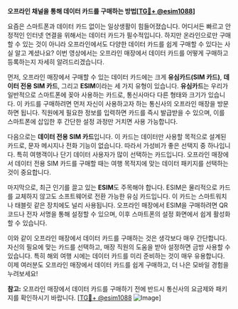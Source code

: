 **오프라인 채널을 통해 데이터 카드를 구매하는 방법[[TG💪+ @esim1088](https://t.me/s/esim1088)]**

요즘은 스마트폰과 데이터 카드 없이는 일상생활이 힘들어졌습니다. 어디서든 빠르고 안정적인 인터넷 연결을 위해서는 데이터 카드가 필수적입니다. 하지만 온라인으로만 구매할 수 있는 것이 아니라 오프라인에서도 다양한 데이터 카드를 쉽게 구매할 수 있다는 사실 알고 계셨나요? 이번 영상에서는 오프라인 매장에서 데이터 카드를 어떻게 구매하고 등록하는지 자세히 알려드리겠습니다.

먼저, 오프라인 매장에서 구매할 수 있는 데이터 카드에는 크게 **유심카드(SIM 카드)**, **데이터 전용 SIM 카드**, 그리고 **ESIM**이라는 세 가지 유형이 있습니다. **유심카드**는 우리가 일반적으로 스마트폰에 꽂아 사용하는 카드로, 통신사마다 다른 형태와 크기가 있습니다. 이 카드를 구매하려면 먼저 자신이 사용하고자 하는 통신사의 오프라인 매장을 방문하면 됩니다. 직원에게 필요한 정보를 입력하면 카드를 즉시 발급받을 수 있으며, 이를 스마트폰에 삽입한 후 간단한 설정 과정만 거치면 사용 가능합니다.

다음으로는 **데이터 전용 SIM 카드**입니다. 이 카드는 데이터만 사용할 목적으로 설계된 카드로, 문자 메시지나 전화 기능이 없습니다. 따라서 가성비가 좋은 선택지 중 하나입니다. 특히 여행객이나 단기 데이터 사용자가 많이 선택하는 카드입니다. 오프라인 매장에서 데이터 전용 SIM 카드를 구매할 때는 여행 목적지에 맞는 데이터 패키지를 선택하는 것이 중요합니다.

마지막으로, 최근 인기를 끌고 있는 **ESIM**도 주목해야 합니다. ESIM은 물리적으로 카드를 교체하지 않고도 소프트웨어로 전환 가능한 유심 카드입니다. 이 카드는 스마트워치나 태블릿 같은 장치에도 널리 사용됩니다. 오프라인 매장에서 ESIM을 구매하려면 QR 코드나 전자 서명을 통해 설정할 수 있으며, 이후 스마트폰의 설정 화면에서 쉽게 활성화할 수 있습니다.

이와 같이 오프라인 매장에서 데이터 카드를 구매하는 것은 생각보다 매우 간단합니다. 자신의 필요에 맞는 카드를 선택하고, 매장 직원의 도움을 받아 설정하면 금방 사용할 수 있습니다. 특히 해외 여행 시에는 데이터 카드를 미리 준비하는 것이 매우 유용합니다. 이제 여러분도 오프라인 매장에서 데이터 카드를 쉽게 구매하고, 더 나은 모바일 경험을 누려보세요!

**참고:** 오프라인 매장에서 데이터 카드를 구매하기 전에 반드시 통신사의 요금제와 패키지를 확인하시기 바랍니다. [[TG💪+ @esim1088](https://t.me/s/esim1088) ![Image](https://i.postimg.cc/Y0z9fWf4/image.png)]